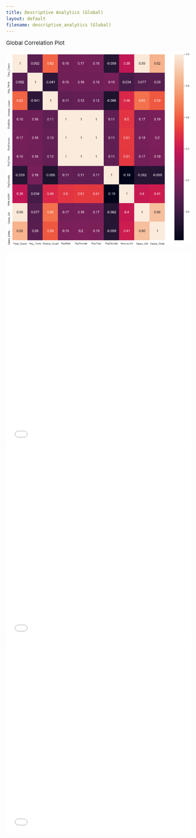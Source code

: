 ```yaml
---
title: Descriptive Analytics (Global) 
layout: default
filename: descriptive_analytics (Global)
---
```




<p style='font-size: 15px'>Global Correlation Plot</p>


![img](assets/img/Seaborn/Corr_Plot_Global.png)

<iframe src="assets/img/Bokeh/Global_Area_Temp.html"
    sandbox="allow-same-origin allow-scripts"
    width="100%"
    height="525"
    scrolling="no"
    seamless="seamless"
    frameborder="0">
</iframe>

<iframe src="assets/img/Bokeh/Global_Density_Temp.html"
    sandbox="allow-same-origin allow-scripts"
    width="100%"
    height="525"
    scrolling="no"
    seamless="seamless"
    frameborder="0">
</iframe>

<iframe src="assets/img/Bokeh/County_Density_Plot.html"
    sandbox="allow-same-origin allow-scripts"
    width="100%"
    height="525"
    scrolling="no"
    seamless="seamless"
    frameborder="0">
</iframe>
